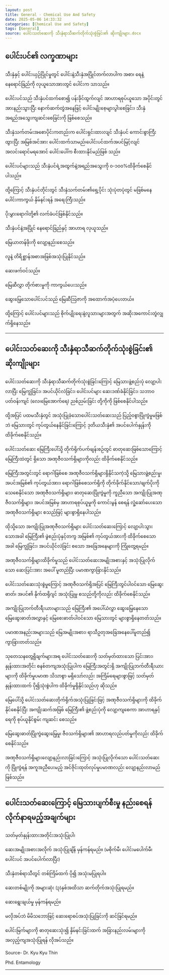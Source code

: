 ```yaml
---
layout: post
title: General - Chemical Use And Safety
date: 2025-05-06 14:33:32 
categories: [Chemical Use and Safety]
tags: [General]
source: ပေါင်းသတ်ဆေးကို သီးနှံရာသီဆက်တိုက်သုံးစွဲခြင်း၏ ဆိုးကျိုးများ.docx
---
```


## ပေါင်းပင်၏ လက္ခဏာများ

သီးနှံနှင့် ပေါင်းယှဉ်ပြိုင်မှုတွင် ပေါင်းနဲ့သီးနှံအပြိုင်တက်လာပါက အစာ၊ ရေနဲ့ နေရောင်ခြည်ကို လုယူသောအားတွင် ပေါင်းက သာသည်။

ပေါင်းပင်သည် သီးနှံပင်ထက်စော၍ ပန်းခိုင်ထွက်လျင် အာဟာရစုပ်ယူသော အပိုင်းတွင် အားနည်းသွားပြီး နောက်ဆက်တွဲအနေဖြင့် ပေါင်းမျိုးစေ့များပွါးစေခြင်း၊ သီးနှံအရည်အသွေးကျဆင်းစေခြင်းကို ဖြစ်စေသည်။

သီးနှံသက်တမ်းအစောပိုင်းကတည်းက ပေါင်းရှင်းထားလျင် သီးနှံပင် ကောင်းစွာကြီးထွားပြီး အမြစ်အင်အား ပေါင်းထက်သာမည်၊ပေါင်းပင်ထက်အပင်မြင့်လျင် အလင်းရောင်မရအောင် ပေါင်းပေါ်က စီးထားနိုင်မည်ဖြစ် သည်။

ပေါင်းပင်များသည် သီးနှံပင်ရဲ့အထွက်နဲ့အရည်အသွေးကို ၀-၁၀၀%ထိခိုက်စေနိုင်ပါသည်။

ထို့ကြောင့် သီးနှံပင်တိုင်းတွင် သီးနှံသက်တမ်း၏ရှေ့ပိုင်း သုံးပုံတပုံတွင် မဖြစ်မနေ ပေါင်းကာကွယ် နှိမ်နင်းရန် အရေးကြီးသည်။

ပိုးမွှားရောဂါတို့၏ လက်ခံပင်ဖြစ်နိုင်သည်။

သီးနှံပင်နဲ့အပြိုင် နေရောင်ခြည်နှင့် အာဟာရ လုယူသည်။

မြေယာတန်ဖိုးကို လျော့နည်းစေသည်။

လူနဲ့ တိရိစ္ဆာန်အစာအဖြစ်အသုံးပြုနိုင်သည်။

ဆေးဖက်ဝင်သည်။

မြေဆီလွှာ တိုက်စားမှုကို ကာကွယ်ပေးသည်။

ဆွေးမြေ့သောပေါင်းပင်သည် မြေဆီဩဇာကို အထောက်အပံ့ပေးတယ်။

ထို့ကြောင့် ပေါင်းပင်များသည် စိုက်ပျိုးရေးနဲ့လူသားများအတွက် အဆိုးအကောင်းတွဲလျှက်ရှိနေသည်။

---

## ပေါင်းသတ်ဆေးကို သီးနှံရာသီဆက်တိုက်သုံးစွဲခြင်း၏ ဆိုးကျိုးများ

ပေါင်းသတ်ဆေးကို သီးနှံရာသီဆက်တိုက်သုံးစွဲခြင်းကြောင့် မြေသားဖွဲ့စည်းပုံ လျော့ပါးလာပြီး မြေကျွံခြင်း၊ အပင်ယိုင်လဲခြင်း၊ ပေါင်းပင်များ ဆေးဒဏ်ခံနိုင်ခြင်း၊ သဘာဝပတ်ဝန်းကျင် (လေ၊မြေအောက်ရေ) ညစ်ညမ်းခြင်း တို့ကိုကို ဖြစ်စေနိုင်ပါသည်။

ထို့အပြင် ပထမသီးနှံတွင် အသုံးပြုခဲ့သောပေါင်းသတ်ဆေးသည် ပြည့်ဝစွာပြိုကွဲမှုမဖြစ်ဘဲ မြေသားတွင် ကုပ်တွယ်နေနိုင်ခြင်းကြောင့် ဒုတိယသီးနှံ၏ အပင်ပေါက်နှုန်းကို ထိခိုက်စေနိုင်သည်။

ပေါင်းသတ်ဆေး မြေကြီးပေါ်သို့ တိုက်ရိုက်ပက်ဖျန်းစဉ်တွင် ဓာတုဆေးဖြစ်သောကြောင့် မြေကြီးထဲတွင် ရှိသော အဏုဇီဝသက်ရှိများကိုလည်း ထိခိုက်စေနိုင်သည်။

မြေကြီးအတွင်းတွင် ရောဂါဖြစ်စေ အဏုဇီဝသက်ရှိများရှိနိုင်သကဲ့သို့ မြေသားဖွဲ့စည်းမှု၊ အပင်အမြစ်၏ ကုပ်တွယ်အား၊ ရောဂါဖြစ်စေသက်ရှိကို တိုက်ခိုက်နိုင်သော/ဖျက်ပိုးကို သေစေနိုင်သော အဏုဇီဝသက်ရှိများ၊ ဓာတုဆေးပြိုကွဲမှုကို ကူညီသော အကျိုးပြုအဏုဇီဝသက်ရှိများ၊ အပင်အမြစ်မှ အာဟာရစုပ်ယူမှုကို ကောင်းမွန် စေရန် လှုံ့ဆော်ပေးသော အဏုဇီဝသက်ရှိများ စသည်ဖြင့် များစွာရှိနေပါသည်။

ထိုသို့သော အကျိုးပြုအဏုဇီဝသက်ရှိများ ပေါင်းသတ်ဆေးကြောင့် လျော့ပါးသွားသောအခါ မြေကြီး၏ ဖွဲစည်းပုံနှင့်တကွ အမြစ်၏ ကုပ်တွယ်အားကို ထိခိုက်စေသောအခါ မြေကျွံခြင်း၊ အပင်ယိုင်လဲခြင်း စသော အခြေအနေများကို ကြုံတွေ့ရမည်။

အဏုဇီဝသက်ရှိများထိခိုက်မှုသည် ပေါင်းသတ်ဆေးအမျိုးအစားနှင့် အသုံးပြုလိုက်သော ဆေးပြင်းအား အပေါ် မူတည်ပြီး ပမာဏကွာခြားနိုင်သည်။

ပေါင်းသတ်ဆေးသုံးစွဲမှုကြောင့် အဏုဇီဝသက်ရှိအပြင် မြေကြီးတွင်ပါဝင်သော မြေဆွေးဓာတ်၊ အပင်၏ နိုက်ထရိုဂျင် အသုံးပြုမှု စသည်တို့ကိုလည်း ထိခိုက်စေနိုင်သည်။

အကျိုးပြုဘက်တီးရီးယားများသည် မြေကြီး၏ အပေါ်ယံလွှာ ဆွေးမြေ့နေသော မြေဆွေးဓာတ်အလွှာနှင့် မြေစေးဓာတ်ပါဝင်သော မြေသားတွင် များစွာရှိနေတတ်သည်။

ပမာဏအနည်းအများသည် မြေအမျိုးအစား၊ ရာသီဥတုအခြေအနေပေါ်မူတည်၍ ကွာခြားတတ်သည်။

သုတေသနတွေ့ရှိချက်များအရ ပေါင်းသတ်ဆေးကို သတ်မှတ်ထားသော ပြင်းအား၊ နှုန်းထားအတိုင်း စနစ်တကျအသုံးပြုပါက မြေကြီးအတွင်းရှိ အကျိုးပြုဘက်တီးရီးယားများကို ထိခိုက်မှုပမာဏ သိသာစွာ မရှိသော်လည်း အကြိမ်ရေများစွာဖြင့် သတ်မှတ်နှုန်းထားထက် ပို၍သုံးစွဲပါက ထိခိုက်မှုရှိနိုင်သည်ဟု ဆိုသည်။

မြေပေါ်သို့ ပေါင်းသတ်ဆေးတိုက်ရိုက်အသုံးပြုခြင်းဖြင့် အဏုဇီဝသက်ရှိများကို ထိခိုက်နိုင်စေနိုင်ပြီး အကျိုးဆက်အဖြစ် မြေကြီး၏ ဖွဲ့စည်းပုံကို လျော့ကျစေကာ အာဟာရနှင့်ရေကို စုပ်ယူနိုင်စွမ်း ကျဆင်း စေသည်။

မြေဆွေးဓာတ်ပြိုကွဲဆွေးမြေ့မှု၊ ဇီဝသက်ရှိများ၏ အာဟာရလည်ပတ်မှုကိုလည်း ထိခိုက်စေနိုင်သည်။

အဏုဇီဝသက်ရှိများလျော့နည်းလာခြင်းကြောင့် အသုံးပြုလိုက်သော ပေါင်းသတ်ဆေးကို ပြိုကွဲရန် အကူအညီပေးမည့် အင်ဇိုင်းထုတ်လုပ်မှုပမာဏလည်း လျော့နည်းလာမည်ဖြစ်သည်။

---

## ပေါင်းသတ်ဆေးကြောင့် မြေသားပျက်စီးမှု နည်းစေရန် လိုက်နာရမည့်အချက်များ

သတ်မှတ်နှုန်းထားအတိုင်းအသုံးပြုပါ၊

ဆေးအမျိုးအစားအလိုက် အသုံးပြုချိန် မှန်ကန်ရမည်။ (မစိုက်မီ၊ ပေါင်းမပေါက်မီ၊ ပေါင်းပင် အပင်ပေါက်လာပြီး)

သီးနှံတစ်ရာသီတွင် တစ်ကြိမ်ထက် ပို၍ အသုံးမပြုရပါ။

ဆေးတစ်မျိုးကို အများဆုံး (၃)နှစ်အထိသာ ဆက်တိုက်အသုံးပြုရမည်။

ဆေးရွေးချယ်မှု မှန်ကန်ရမည်။

မလိုအပ်ဘဲ မိမိသဘောဖြင့် ဆေးရောစပ်အသုံးပြုခြင်းကို ဆင်ခြင်ရမည်။

ပေါင်းမြက်များကို ဓာတုဆေးသုံး၍ နှိမ်နင်းခြင်းထက် အခြားနည်းလမ်းများကို အလှည့်ကျအသုံးပြုရန် လိုအပ်သည်။

Source- Dr. Kyu Kyu Thin

Phd. Entamology

---

